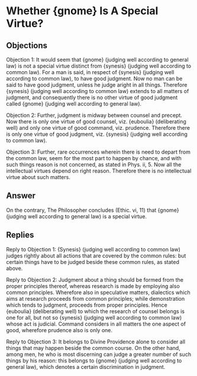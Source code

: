 # Whether {gnome} Is A Special Virtue?

## Objections

Objection 1: It would seem that {gnome} (judging well according to general law) is not a special virtue distinct from {synesis} (judging well according to common law). For a man is said, in respect of {synesis} (judging well according to common law), to have good judgment. Now no man can be said to have good judgment, unless he judge aright in all things. Therefore {synesis} (judging well according to common law) extends to all matters of judgment, and consequently there is no other virtue of good judgment called {gnome} (judging well according to general law).

Objection 2: Further, judgment is midway between counsel and precept. Now there is only one virtue of good counsel, viz. {euboulia} (deliberating well) and only one virtue of good command, viz. prudence. Therefore there is only one virtue of good judgment, viz. {synesis} (judging well according to common law).

Objection 3: Further, rare occurrences wherein there is need to depart from the common law, seem for the most part to happen by chance, and with such things reason is not concerned, as stated in Phys. ii, 5. Now all the intellectual virtues depend on right reason. Therefore there is no intellectual virtue about such matters.

## Answer

On the contrary, The Philosopher concludes (Ethic. vi, 11) that {gnome} (judging well according to general law) is a special virtue.



## Replies

Reply to Objection 1: {Synesis} (judging well according to common law) judges rightly about all actions that are covered by the common rules: but certain things have to be judged beside these common rules, as stated above.

Reply to Objection 2: Judgment about a thing should be formed from the proper principles thereof, whereas research is made by employing also common principles. Wherefore also in speculative matters, dialectics which aims at research proceeds from common principles; while demonstration which tends to judgment, proceeds from proper principles. Hence {euboulia} (deliberating well) to which the research of counsel belongs is one for all, but not so {synesis} (judging well according to common law) whose act is judicial. Command considers in all matters the one aspect of good, wherefore prudence also is only one.

Reply to Objection 3: It belongs to Divine Providence alone to consider all things that may happen beside the common course. On the other hand, among men, he who is most discerning can judge a greater number of such things by his reason: this belongs to {gnome} (judging well according to general law), which denotes a certain discrimination in judgment.